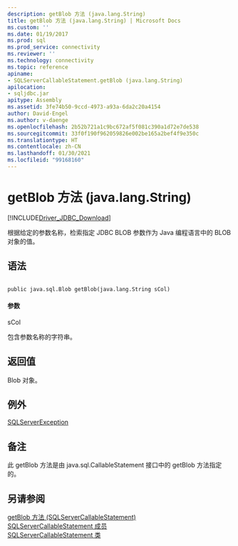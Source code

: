 ```yaml
---
description: getBlob 方法 (java.lang.String)
title: getBlob 方法 (java.lang.String) | Microsoft Docs
ms.custom: ''
ms.date: 01/19/2017
ms.prod: sql
ms.prod_service: connectivity
ms.reviewer: ''
ms.technology: connectivity
ms.topic: reference
apiname:
- SQLServerCallableStatement.getBlob (java.lang.String)
apilocation:
- sqljdbc.jar
apitype: Assembly
ms.assetid: 3fe74b50-9ccd-4973-a93a-6da2c20a4154
author: David-Engel
ms.author: v-daenge
ms.openlocfilehash: 2b52b721a1c9bc672af5f081c390a1d72e7de538
ms.sourcegitcommit: 33f0f190f962059826e002be165a2bef4f9e350c
ms.translationtype: HT
ms.contentlocale: zh-CN
ms.lasthandoff: 01/30/2021
ms.locfileid: "99168160"
---
```

# <a name="getblob-method-javalangstring"></a>getBlob 方法 (java.lang.String)
[!INCLUDE[Driver_JDBC_Download](../../../includes/driver_jdbc_download.md)]

  根据给定的参数名称，检索指定 JDBC BLOB 参数作为 Java 编程语言中的 BLOB 对象的值。  
  
## <a name="syntax"></a>语法  
  
```  
  
public java.sql.Blob getBlob(java.lang.String sCol)  
```  
  
#### <a name="parameters"></a>参数  
 sCol  
  
 包含参数名称的字符串。  
  
## <a name="return-value"></a>返回值  
 Blob 对象。  
  
## <a name="exceptions"></a>例外  
 [SQLServerException](../../../connect/jdbc/reference/sqlserverexception-class.md)  
  
## <a name="remarks"></a>备注  
 此 getBlob 方法是由 java.sql.CallableStatement 接口中的 getBlob 方法指定的。  
  
## <a name="see-also"></a>另请参阅  
 [getBlob 方法 &#40;SQLServerCallableStatement&#41;](../../../connect/jdbc/reference/getblob-method-sqlservercallablestatement.md)   
 [SQLServerCallableStatement 成员](../../../connect/jdbc/reference/sqlservercallablestatement-members.md)   
 [SQLServerCallableStatement 类](../../../connect/jdbc/reference/sqlservercallablestatement-class.md)  
  
  
